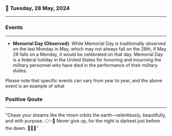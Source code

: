 ### 📅 Tuesday, 28 May, 2024
------
### Events
------
- **Memorial Day (Observed)**: While Memorial Day is traditionally observed on the last Monday in May, which may not always fall on the 28th, if May 28 falls on a Monday, it would be celebrated on that day. Memorial Day is a federal holiday in the United States for honoring and mourning the military personnel who have died in the performance of their military duties.

Please note that specific events can vary from year to year, and the above event is an example of what
### Positive Qoute
------
"Chase your dreams like the moon orbits the earth—relentlessly, beautifully, and with purpose. 🌕✨💫 Never give up, for the night is darkest just before the dawn. 🌟🌅🌞"
